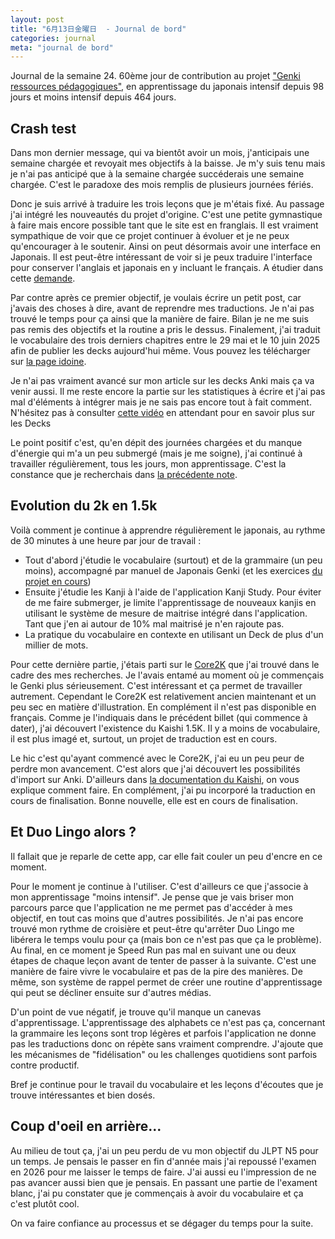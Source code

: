 ```yaml
---
layout: post
title: "6月13日金曜日  - Journal de bord"
categories: journal
meta: "journal de bord"
---
```


Journal de la semaine 24. 60ème jour de contribution au projet ["Genki ressources pédagogiques"](https://github.com/brice/genki-study-resources-fr), en apprentissage du japonais intensif depuis 98 jours et moins intensif depuis 464 jours.

## Crash test

Dans mon dernier message, qui va bientôt avoir un mois, j'anticipais une semaine chargée et revoyait mes objectifs à la baisse. Je m'y suis tenu mais je n'ai pas anticipé que à la semaine chargée succéderais une semaine chargée. C'est le paradoxe des mois remplis de plusieurs journées fériés.

Donc je suis arrivé à traduire les trois leçons que je m'étais fixé. Au passage j'ai intégré les nouveautés du projet d'origine. C'est une petite gymnastique à faire mais encore possible tant que le site est en franglais. Il est vraiment sympathique de voir que ce projet continuer à évoluer et je ne peux qu'encourager à le soutenir. Ainsi on peut désormais avoir une interface en Japonais. Il est peut-être intéressant de voir si je peux traduire l'interface pour conserver l'anglais et japonais en y incluant le français. A étudier dans cette [demande](https://github.com/brice/genki-study-resources-fr/issues/20).

Par contre après ce premier objectif, je voulais écrire un petit post, car j'avais des choses à dire, avant de reprendre mes traductions. Je n'ai pas trouvé le temps pour ça ainsi que la manière de faire. Bilan je ne me suis pas remis des objectifs et la routine a pris le dessus. Finalement, j'ai traduit le vocabulaire des trois derniers chapitres entre le 29 mai et le 10 juin 2025 afin de publier les decks aujourd'hui même. Vous pouvez les télécharger sur [la page idoine](https://brice.github.io/genki-study-resources-fr/help/anki-decks/#3rd-edition-decks). 

Je n'ai pas vraiment avancé sur mon article sur les decks Anki mais ça va venir aussi. Il me reste encore la partie sur les statistiques à écrire et j'ai pas mal d'éléments à intégrer mais je ne sais pas encore tout à fait comment. N'hésitez pas à consulter [cette vidéo](https://www.youtube.com/watch?v=_MWtbI4IwfU) en attendant pour en savoir plus sur les Decks

Le point positif c'est, qu'en dépit des journées chargées et du manque d'énergie qui m'a un peu submergé (mais je me soigne), j'ai continué à travailler régulièrement, tous les jours, mon apprentissage. C'est la constance que je recherchais dans [la précédente note](https://brice.github.io/journal/journal-02/). 

## Evolution du 2k en 1.5k

Voilà comment je continue à apprendre régulièrement le japonais, au rythme de 30 minutes à une heure par jour de travail : 

* Tout d'abord j'étudie le vocabulaire (surtout) et de la grammaire (un peu moins), accompagné par manuel de Japonais Genki (et les exercices [du projet en cours](https://brice.github.io/genki-study-resources-fr/lessons-3rd/))
* Ensuite j'étudie les Kanji à l'aide de l'application Kanji Study. Pour éviter de me faire submerger, je limite l'apprentissage de nouveaux kanjis en utilisant le système de mesure de maitrise intégré dans l'application. Tant que j'en ai autour de 10% mal maitrisé je n'en rajoute pas. 
* La pratique du vocabulaire en contexte en utilisant un Deck de plus d'un millier de mots.

Pour cette dernière partie, j'étais parti sur le [Core2K](https://ankiweb.net/shared/info/2141233552) que j'ai trouvé dans le cadre des mes recherches. Je l'avais entamé au moment où je commençais le Genki plus sérieusement. C'est intéressant et ça permet de travailler autrement. Cependant le Core2K est relativement ancien maintenant et un peu sec en matière d'illustration. En complément il n'est pas disponible en français. Comme je l'indiquais dans le précédent billet (qui commence à dater), j'ai découvert l'existence du Kaishi 1.5K. Il y a moins de vocabulaire, il est plus imagé et, surtout, un projet de traduction est en cours.

Le hic c'est qu'ayant commencé avec le Core2K, j'ai eu un peu peur de perdre mon avancement. C'est alors que j'ai découvert les possibilités d'import sur Anki. D'ailleurs dans [la documentation du Kaishi](https://github.com/donkuri/Kaishi), on vous explique comment faire. En complément, j'ai pu incorporé la traduction en cours de finalisation. Bonne nouvelle, elle est en cours de finalisation.

## Et Duo Lingo alors ? 

Il fallait que je reparle de cette app, car elle fait couler un peu d'encre en ce moment. 

Pour le moment je continue à l'utiliser. C'est d'ailleurs ce que j'associe à mon apprentissage "moins intensif". Je pense que je vais briser mon parcours parce que l'application ne me permet pas d'accéder à mes objectif, en tout cas moins que d'autres possibilités. Je n'ai pas encore trouvé mon rythme de croisière et peut-être qu'arrêter Duo Lingo me libérera le temps voulu pour ça (mais bon ce n'est pas que ça le problème). Au final, en ce moment je Speed Run pas mal en suivant une ou deux étapes de chaque leçon avant de tenter de passer à la suivante. C'est une manière de  faire vivre le vocabulaire et pas de la pire des manières. De même, son système de rappel permet de créer une routine d'apprentissage qui peut se décliner ensuite sur d'autres médias. 

D'un point de vue négatif, je trouve qu'il manque un canevas d'apprentissage. L'apprentissage des alphabets ce n'est pas ça, concernant la grammaire les leçons sont trop légères et parfois l'application ne donne pas les traductions donc on répète sans vraiment comprendre. J'ajoute que les mécanismes de "fidélisation" ou les challenges quotidiens sont parfois contre productif. 

Bref je continue pour le travail du vocabulaire et les leçons d'écoutes que je trouve intéressantes et bien dosés.

## Coup d'oeil en arrière...

Au milieu de tout ça, j'ai un peu perdu de vu mon objectif du JLPT N5 pour un temps. Je pensais le passer en fin d'année mais j'ai repoussé l'examen en 2026 pour me laisser le temps de faire. J'ai aussi eu l'impression de ne pas avancer aussi bien que je pensais. En passant une partie de l'exament blanc, j'ai pu constater que je commençais à avoir du vocabulaire et ça c'est plutôt cool. 

On va faire confiance au processus et se dégager du temps pour la suite. 

